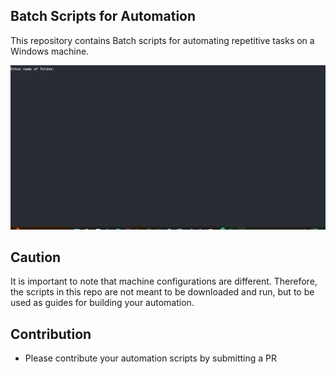 ## **Batch Scripts for Automation**

This repository contains Batch scripts for automating repetitive tasks on a Windows machine. 

![](AutoGit.gif)

## **Caution**
It is important to note that machine configurations are different. Therefore, the scripts in this repo are not meant to be downloaded and run, but to be used as guides for building your automation.

## **Contribution**
- Please contribute your automation scripts by submitting a PR
